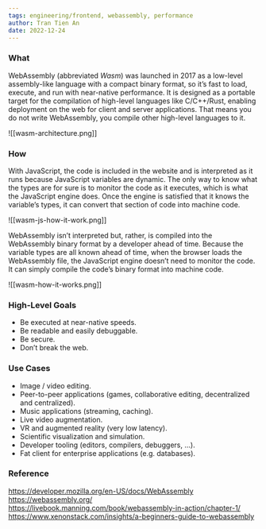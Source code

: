 ```yaml
---
tags: engineering/frontend, webassembly, performance
author: Tran Tien An
date: 2022-12-24
---
```


### What

WebAssembly (abbreviated _Wasm_) was launched in 2017 as a low-level assembly-like language with a compact binary format, so it’s fast to load, execute, and run with near-native performance.
It is designed as a portable target for the compilation of high-level languages like C/C++/Rust, enabling deployment on the web for client and server applications. That means you do not write WebAssembly, you compile other high-level languages to it.

![[wasm-architecture.png]]

### How

With JavaScript, the code is included in the website and is interpreted as it runs because JavaScript variables are dynamic. The only way to know what the types are for sure is to monitor the code as it executes, which is what the JavaScript engine does. Once the engine is satisfied that it knows the variable’s types, it can convert that section of code into machine code.

![[wasm-js-how-it-work.png]]

WebAssembly isn’t interpreted but, rather, is compiled into the WebAssembly binary format by a developer ahead of time. Because the variable types are all known ahead of time, when the browser loads the WebAssembly file, the JavaScript engine doesn’t need to monitor the code. It can simply compile the code’s binary format into machine code.

![[wasm-how-it-works.png]]

### High-Level Goals

- Be executed at near-native speeds.
- Be readable and easily debuggable.
- Be secure.
- Don’t break the web.

### Use Cases

- Image / video editing.
- Peer-to-peer applications (games, collaborative editing, decentralized and centralized).
- Music applications (streaming, caching).
- Live video augmentation.
- VR and augmented reality (very low latency).
- Scientific visualization and simulation.
- Developer tooling (editors, compilers, debuggers, …).
- Fat client for enterprise applications (e.g. databases).

### Reference

https://developer.mozilla.org/en-US/docs/WebAssembly
https://webassembly.org/
https://livebook.manning.com/book/webassembly-in-action/chapter-1/
https://www.xenonstack.com/insights/a-beginners-guide-to-webassembly